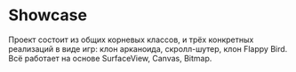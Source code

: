 # Showcase
Проект состоит из общих корневых классов, и трёх конкретных реализаций в виде игр: клон арканоида, скролл-шутер, клон Flappy Bird.
Всё работает на основе SurfaceView, Canvas, Bitmap.
